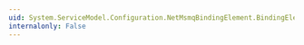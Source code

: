 ```yaml
---
uid: System.ServiceModel.Configuration.NetMsmqBindingElement.BindingElementType
internalonly: False
---
```

